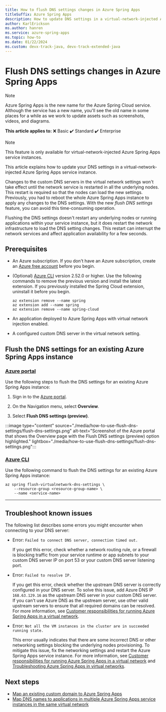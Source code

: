 ```yaml
---
title: How to flush DNS settings changes in Azure Spring Apps
titleSuffix: Azure Spring Apps
description: How to update DNS settings in a virtual-network-injected Azure Spring Apps service.
author: KarlErickson
ms.author: hanren
ms.service: azure-spring-apps
ms.topic: how-to
ms.date: 01/22/2024
ms.custom: devx-track-java, devx-track-extended-java
---
```


# Flush DNS settings changes in Azure Spring Apps

> [!NOTE]
> Azure Spring Apps is the new name for the Azure Spring Cloud service. Although the service has a new name, you'll see the old name in some places for a while as we work to update assets such as screenshots, videos, and diagrams.

**This article applies to:** ❌ Basic ✔️ Standard ✔️ Enterprise

> [!NOTE]
> This feature is only available for virtual-network-injected Azure Spring Apps service instances.

This article explains how to update your DNS settings in a virtual-network-injected Azure Spring Apps service instance.

Changes to the custom DNS servers in the virtual network settings won't take effect until the network service is restarted in all the underlying nodes. This restart is required so that the nodes can load the new settings. Previously, you had to reboot the whole Azure Spring Apps instance to apply any changes to the DNS settings. With the new *flush DNS settings* feature, you can avoid this time-consuming operation.

Flushing the DNS settings doesn't restart any underlying nodes or running applications within your service instance, but it does restart the network infrastructure to load the DNS setting changes. This restart can interrupt the network services and affect application availability for a few seconds.

## Prerequisites

- An Azure subscription. If you don't have an Azure subscription, create an [Azure free account](https://azure.microsoft.com/free/) before you begin.
- (Optional) [Azure CLI](/cli/azure/install-azure-cli) version 2.52.0 or higher. Use the following commands to remove the previous version and install the latest extension. If you previously installed the Spring Cloud extension, uninstall it before you begin.

   ```azurecli
   az extension remove --name spring
   az extension add --name spring
   az extension remove --name spring-cloud
   ```
  
- An application deployed to Azure Spring Apps with virtual network injection enabled.
- A configured custom DNS server in the virtual network setting.

## Flush the DNS settings for an existing Azure Spring Apps instance

### [Azure portal](#tab/azure-portal)

Use the following steps to flush the DNS settings for an existing Azure Spring Apps instance:

1. Sign in to the [Azure portal](https://portal.azure.com/).

1. On the Navigation menu, select **Overview**.

1. Select **Flush DNS settings (preview)**.

:::image type="content" source="./media/how-to-use-flush-dns-settings/flush-dns-settings.png" alt-text="Screenshot of the Azure portal that shows the Overview page with the Flush DNS settings (preview) option highlighted." lightbox="./media/how-to-use-flush-dns-settings/flush-dns-settings.png":::

### [Azure CLI](#tab/azure-cli)

Use the following command to flush the DNS settings for an existing Azure Spring Apps instance:

```azurecli
az spring flush-virtualnetwork-dns-settings \
    --resource-group <resource-group-name> \
    --name <service-name> 
```

---

## Troubleshoot known issues

The following list describes some errors you might encounter when connecting to your DNS server:

- Error: `Failed to connect DNS server, connection timed out.`

  If you get this error, check whether a network routing rule, or a firewall is blocking traffic from your service runtime or app subnets to your custom DNS server IP on port 53 or your custom DNS server listening port.

- Error: `Failed to resolve IP.`

  If you get this error, check whether the upstream DNS server is correctly configured in your DNS server. To solve this issue, add Azure DNS IP `168.63.129.16` as the upstream DNS server in your custom DNS server. If you can't use Azure DNS as the upstream server, use other valid upstream servers to ensure that all required domains can be resolved. For more information, see [Customer responsibilities for running Azure Spring Apps in a virtual network](vnet-customer-responsibilities.md).

- Error: `Not all the VM instances in the cluster are in succeeded running state.`

  This error usually indicates that there are some incorrect DNS or other networking settings blocking the underlying nodes provisioning. To mitigate this issue, fix the networking settings and restart the Azure Spring Apps service instance. For more information, see [Customer responsibilities for running Azure Spring Apps in a virtual network](vnet-customer-responsibilities.md) and [Troubleshooting Azure Spring Apps in virtual networks](troubleshooting-vnet.md).

## Next steps

- [Map an existing custom domain to Azure Spring Apps](how-to-custom-domain.md)
- [Map DNS names to applications in multiple Azure Spring Apps service instances in the same virtual network](how-to-map-dns-virtual-network.md)
